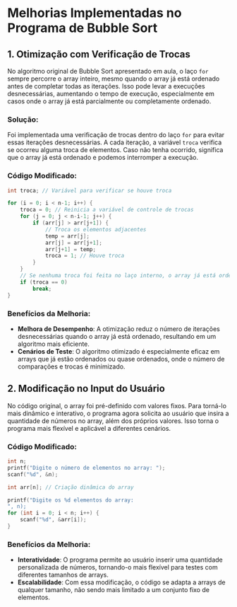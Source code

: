 
# Melhorias Implementadas no Programa de Bubble Sort

## 1. Otimização com Verificação de Trocas
No algoritmo original de Bubble Sort apresentado em aula, o laço `for` sempre percorre o array inteiro, mesmo quando o array já está ordenado antes de completar todas as iterações. Isso pode levar a execuções desnecessárias, aumentando o tempo de execução, especialmente em casos onde o array já está parcialmente ou completamente ordenado.

### Solução:
Foi implementada uma verificação de trocas dentro do laço `for` para evitar essas iterações desnecessárias. A cada iteração, a variável `troca` verifica se ocorreu alguma troca de elementos. Caso não tenha ocorrido, significa que o array já está ordenado e podemos interromper a execução.

### Código Modificado:
```c
int troca; // Variável para verificar se houve troca

for (i = 0; i < n-1; i++) {
    troca = 0; // Reinicia a variável de controle de trocas
    for (j = 0; j < n-i-1; j++) {
        if (arr[j] > arr[j+1]) {
            // Troca os elementos adjacentes
            temp = arr[j];
            arr[j] = arr[j+1];
            arr[j+1] = temp;
            troca = 1; // Houve troca
        }
    }
    // Se nenhuma troca foi feita no laço interno, o array já está ordenado
    if (troca == 0)
        break;
}
```

### Benefícios da Melhoria:
- **Melhora de Desempenho**: A otimização reduz o número de iterações desnecessárias quando o array já está ordenado, resultando em um algoritmo mais eficiente.
- **Cenários de Teste**: O algoritmo otimizado é especialmente eficaz em arrays que já estão ordenados ou quase ordenados, onde o número de comparações e trocas é minimizado.

## 2. Modificação no Input do Usuário
No código original, o array foi pré-definido com valores fixos. Para torná-lo mais dinâmico e interativo, o programa agora solicita ao usuário que insira a quantidade de números no array, além dos próprios valores. Isso torna o programa mais flexível e aplicável a diferentes cenários.

### Código Modificado:
```c
int n;
printf("Digite o número de elementos no array: ");
scanf("%d", &n);

int arr[n]; // Criação dinâmica do array

printf("Digite os %d elementos do array: 
", n);
for (int i = 0; i < n; i++) {
    scanf("%d", &arr[i]);
}
```

### Benefícios da Melhoria:
- **Interatividade**: O programa permite ao usuário inserir uma quantidade personalizada de números, tornando-o mais flexível para testes com diferentes tamanhos de arrays.
- **Escalabilidade**: Com essa modificação, o código se adapta a arrays de qualquer tamanho, não sendo mais limitado a um conjunto fixo de elementos.
